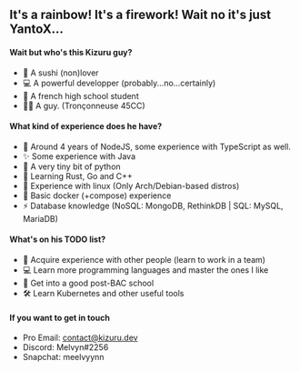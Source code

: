 ## It's a rainbow! It's a firework! Wait no it's just YantoX...

#### Wait but who's this Kizuru guy?

- 🍣 A sushi (non)lover
- 💻 A powerful developper (probably...no...certainly)
- 📘 A french high school student
- 🤵🏻 A guy. (Tronçonneuse 45CC)

#### What kind of experience does he have?

- 🌱 Around 4 years of NodeJS, some experience with TypeScript as well.
- ✨ Some experience with Java
- 🎈 A very tiny bit of python
- 🔨 Learning Rust, Go and C++
- 💾 Experience with linux (Only Arch/Debian-based distros)
- 🐳 Basic docker (+compose) experience
- ⚡ Database knowledge (NoSQL: MongoDB, RethinkDB | SQL: MySQL, MariaDB)

#### What's on his TODO list?

- 👥 Acquire experience with other people (learn to work in a team)
- 💻 Learn more programming languages and master the ones I like
- 💼 Get into a good post-BAC school
- 🛠 Learn Kubernetes and other useful tools

#### If you want to get in touch

- Pro Email: contact@kizuru.dev
- Discord:  Melvyn#2256
- Snapchat: meelvyynn

